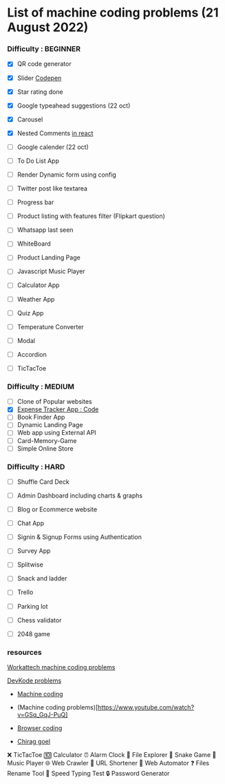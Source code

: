 
# List of machine coding problems (21 August 2022)

### Difficulty : BEGINNER

- [x]   QR code generator
- [x]   Slider [Codepen](https://codepen.io/pujarini/pen/YzaoNdg)
- [x]  Star rating done
- [x]  Google typeahead suggestions (22 oct)
- [x]  Carousel
- [x]  Nested Comments [in react](https://github.com/Pujarini/comment-widget-navi)
- [ ]  Google calender (22 oct)
- [ ]  To Do List App 
- [ ]  Render Dynamic form using config
- [ ]  Twitter post like textarea
- [ ]  Progress bar 
- [ ]  Product listing with features filter (Flipkart question)
- [ ]  Whatsapp last seen
- [ ]  WhiteBoard
- [ ]  Product Landing Page
- [ ]  Javascript Music Player
- [ ] Calculator App
- [ ]  Weather App
- [ ]  Quiz App
- [ ]  Temperature Converter

- [ ]  Modal
- [ ]  Accordion
- [ ]  TicTacToe

### Difficulty : MEDIUM
- [ ] Clone of Popular websites
- [x] [Expense Tracker App : Code](https://github.com/Pujarini/js-expense-tracker/tree/master)
- [ ] Book Finder App
- [ ] Dynamic Landing Page
- [ ] Web app using External API
- [ ] Card-Memory-Game
- [ ] Simple Online Store

### Difficulty : HARD
- [ ] Shuffle Card Deck
- [ ] Admin Dashboard including charts & graphs
- [ ] Blog or Ecommerce website
- [ ] Chat App
- [ ] Signin & Signup Forms using Authentication
- [ ] Survey App
- [ ] Splitwise
- [ ] Snack and ladder
- [ ] Trello
- [ ] Parking lot
- [ ] Chess validator
- [ ] 2048 game




### resources

[Workattech machine coding problems](https://workat.tech/machine-coding/article/how-to-practice-for-machine-coding-kp0oj3sw2jca)

[DevKode problems](https://workat.tech/machine-coding/article/how-to-practice-for-machine-coding-kp0oj3sw2jca)

- [Machine coding ](https://github.com/topics/machine-coding?l=javascript)

- (Machine coding problems)[https://www.youtube.com/watch?v=GSq_GqJ-PuQ]

- [Browser coding](https://www.youtube.com/watch?v=FjnHF3CXEaM)

- [Chirag goel](https://www.youtube.com/watch?v=c_kVh_-gQtI&list=PL4CFloQ4GGWJKu24kuizRUj9KiSO216Bj)


❌ TicTacToe
🔟 Calculator
⏰ Alarm Clock
📁 File Explorer
🐍 Snake Game
🎵 Music Player
🌐 Web Crawler
🔗 URL Shortener
🤖 Web Automator
❓ Files Rename Tool
🚅 Speed Typing Test
🔒 Password Generator






